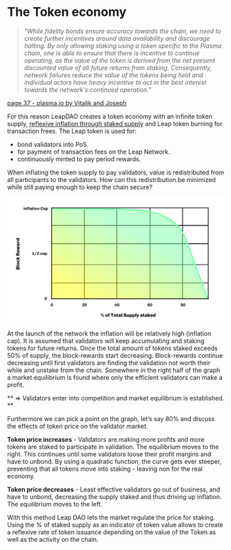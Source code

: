# The Token economy

> *"While fidelity bonds ensure accuracy towards the chain, we need to create further incentives around data availability and discourage halting. By only allowing staking using a token specific to the Plasma chain, one is able to ensure that there is incentive to continue operating, as the value of the token is derived from the net present discounted value of all future returns from staking. Consequently, network failures reduce the value of the tokens being held and individual actors have heavy incentive to act in the best interest towards the network's continued operation."*

[page 37 - plasma.io by Vitalik and Joseph](https://plasma.io/plasma.pdf "Plasma paper")

For this reason LeapDAO creates a token economy with an infinite token supply, [reflexive inflation through staked supply](https://ethresear.ch/t/riss-reflexive-inflation-through-staked-supply/3633) and Leap token burning for transaction frees. The Leap token is used for:
	
* bond validators into PoS.
* for payment of transaction fees on the Leap Network.
* continuously minted to pay period rewards.

When inflating the token supply to pay validators, value is redistributed from all participants to the validators. How can this redistribution be minimized while still paying enough to keep the chain secure?

![Token economy](/img/val-img2.jpg "Token economy")

At the launch of the network the inflation will be relatively high (inflation cap). It is assumed that validators will keep accumulating and staking tokens for future returns. Once the total amount of tokens staked exceeds 50% of supply, the block-rewards start decreasing. Block-rewards continue decreasing until first validators are finding the validation not worth their while and unstake from the chain. Somewhere in the right half of the graph a market equilibrium is found where only the efficient validators can make a profit.

** => Validators enter into competition and market equilibrium is established. **

Furthermore we can pick a point on the graph, let’s say 80% and discuss the effects of token price on the validator market.

**Token price increases** - Validators are making more profits and more tokens are staked to participate in validation. The equilibrium moves to the right. This continues until some validators loose their profit margins and have to unbond. By using a quadratic function, the curve gets ever steeper, preventing that all tokens move into staking - leaving non for the real economy.

**Token price decreases** - Least effective validators go out of business, and have to unbond, decreasing the supply staked and thus driving up inflation. The equilibrium moves to the left.

With this method Leap DAO lets the market regulate the price for staking. Using the % of staked supply as an indicator of token value allows to create a reflexive rate of token issuance depending on the value of the Token as well as the activity on the chain.
